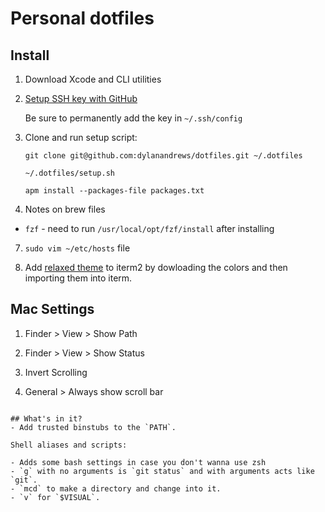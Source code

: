 # Personal dotfiles

## Install

1. Download Xcode and CLI utilities

2. [Setup SSH key with GitHub](https://help.github.com/articles/generating-a-new-ssh-key-and-adding-it-to-the-ssh-agent/)

   Be sure to permanently add the key in `~/.ssh/config`

3. Clone and run setup script:

   ```
   git clone git@github.com:dylanandrews/dotfiles.git ~/.dotfiles

   ~/.dotfiles/setup.sh

   apm install --packages-file packages.txt
   ```

4. Notes on brew files
  * `fzf` - need to run `/usr/local/opt/fzf/install` after installing

7. `sudo vim ~/etc/hosts` file

8. Add [relaxed theme](https://github.com/Relaxed-Theme/relaxed-terminal-themes#installation-1) to iterm2 by dowloading the colors and then importing them into iterm.

## Mac Settings

1. Finder > View > Show Path

2. Finder > View > Show Status

3. Invert Scrolling

4. General > Always show scroll bar

```

## What's in it?
- Add trusted binstubs to the `PATH`.

Shell aliases and scripts:

- Adds some bash settings in case you don't wanna use zsh
- `g` with no arguments is `git status` and with arguments acts like `git`.
- `mcd` to make a directory and change into it.
- `v` for `$VISUAL`.

```
